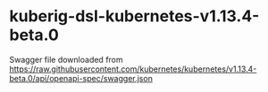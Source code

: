 # kuberig-dsl-kubernetes-v1.13.4-beta.0

Swagger file downloaded from https://raw.githubusercontent.com/kubernetes/kubernetes/v1.13.4-beta.0/api/openapi-spec/swagger.json
